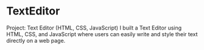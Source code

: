 # TextEditor
Project: Text Editor (HTML, CSS, JavaScript)  I built a Text Editor using HTML, CSS, and JavaScript where users can easily write and style their text directly on a web page. 
